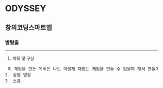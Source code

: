 # ODYSSEY
## 창의코딩스마트앱
### 방탈출
* * *
1. 계획 및 구상
<pre> 이 게임을 만든 목적은 나도 이렇게 재밌는 게임을 만들 수 있을까 해서 만들어 보고 싶은 욕구가 셈 솟았기 때문입니다. 
2. 실행 영상 <https://www.youtube.com/?gl=KR&hl=ko>
3. 소감

<pre>

